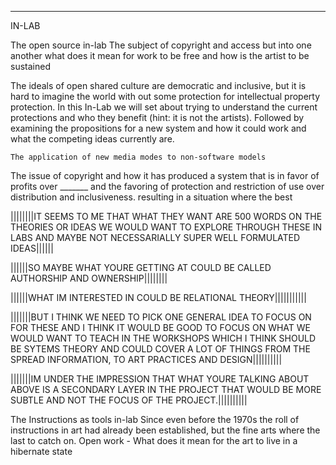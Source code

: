 -----------
IN-LAB

The open source in-lab
	The subject of copyright and access but into one another what does it mean for work to be free and how is the artist to be sustained 
	
The ideals of open shared culture are democratic and inclusive, but it is hard to imagine the world with out some protection for intellectual property protection. In this In-Lab we will set about trying to understand the current protections and who they benefit (hint: it is not the artists). Followed by examining the propositions for a new system and how it could work and what the competing ideas currently are. 

	
	The application of new media modes to non-software models 









The issue of copyright and how it has produced a system that is in favor of profits over _______ and the favoring of protection and restriction of use over distribution and inclusiveness. resulting in a situation where the best 


||||||||IT SEEMS TO ME THAT WHAT THEY WANT ARE 500 WORDS ON THE THEORIES OR IDEAS WE WOULD WANT TO EXPLORE THROUGH THESE IN LABS AND MAYBE NOT NECESSARIALLY SUPER WELL FORMULATED IDEAS||||||

||||||SO MAYBE WHAT YOURE GETTING AT COULD BE CALLED AUTHORSHIP AND OWNERSHIP||||||||

||||||WHAT IM INTERESTED IN COULD BE RELATIONAL THEORY|||||||||||


|||||||BUT I THINK WE NEED TO PICK ONE GENERAL IDEA TO FOCUS ON FOR THESE AND I THINK IT WOULD BE GOOD TO FOCUS ON WHAT WE WOULD WANT TO TEACH IN THE WORKSHOPS WHICH I THINK SHOULD BE SYTEMS THEORY AND COULD COVER A LOT OF THINGS FROM THE SPREAD INFORMATION, TO ART PRACTICES AND DESIGN||||||||||


|||||||IM UNDER THE IMPRESSION THAT WHAT YOURE TALKING ABOUT ABOVE IS A SECONDARY LAYER IN THE PROJECT THAT WOULD BE MORE SUBTLE AND NOT THE FOCUS OF THE PROJECT.||||||||||













The Instructions as tools in-lab
	Since even before the 1970s the roll of instructions in art had already been established, but the fine arts where the last to catch on. 
	Open work - 
	What does it mean for the art to live in a hibernate state
	




